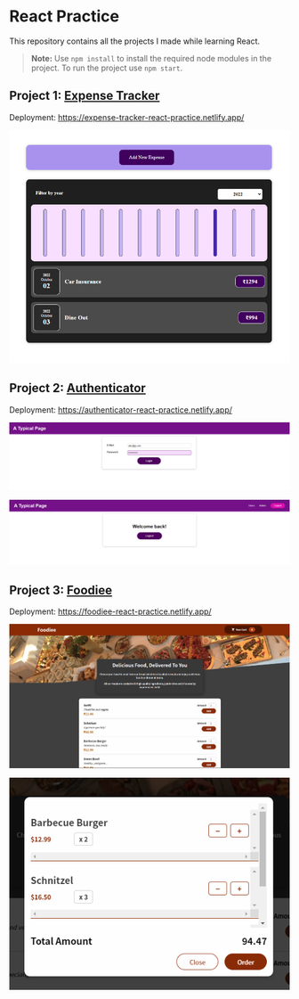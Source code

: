 # React Practice
This repository contains all the projects I made while learning React.

> **Note:** Use `npm install` to install the required node modules in the project. To run the project use `npm start`.

## Project 1: [Expense Tracker](https://expense-tracker-react-practice.netlify.app/)

Deployment: https://expense-tracker-react-practice.netlify.app/

![Expense Tracker](./screnshots/Screenshot%202022-12-03%20184306.png)

## Project 2: [Authenticator](https://authenticator-react-practice.netlify.app/)

Deployment: https://authenticator-react-practice.netlify.app/

![Authenticator](./screnshots/Screenshot%202022-12-03%20184823.png)

![Authenticator Home Screen](./screnshots/Screenshot%202022-12-03%20184952.png)

## Project 3: [Foodiee](https://foodiee-react-practice.netlify.app/)

Deployment: https://foodiee-react-practice.netlify.app/

![Foodiee Menu](./screnshots/Screenshot%202022-12-03%20185405.png)

![Foodiee Cart](./screnshots/Screenshot%202022-12-03%20185526.png)


